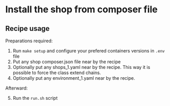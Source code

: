 # Install the shop from composer file

## Recipe usage

Preparations required:

1. Run ``make setup`` and configure your prefered containers versions in ``.env`` file
2. Put any shop composer.json file near by the recipe
3. Optionally put any shops_1.yaml near by the recipe. This way it is possible to force the class extend chains. 
4. Optionally put any environment_1.yaml near by the recipe.

Afterward:

5. Run the ``run.sh`` script
